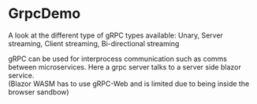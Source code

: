 # GrpcDemo
A look at the different type of gRPC types available: Unary, Server streaming, Client streaming, Bi-directional streaming

gRPC can be used for interprocess communication such as comms between microservices.
Here a grpc server talks to a server side blazor service.  
(Blazor WASM has to use gRPC-Web and is limited due to being inside the browser sandbow)
